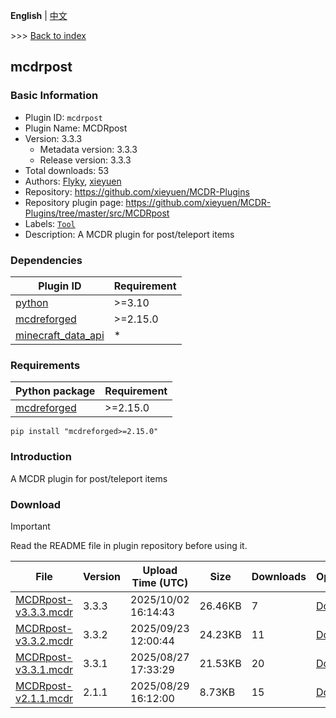 **English** | [中文](readme-zh_cn.md)

\>\>\> [Back to index](/readme.md)

## mcdrpost

### Basic Information

- Plugin ID: `mcdrpost`
- Plugin Name: MCDRpost
- Version: 3.3.3
  - Metadata version: 3.3.3
  - Release version: 3.3.3
- Total downloads: 53
- Authors: [Flyky](https://github.com/Flyky), [xieyuen](https://github.com/xieyuen)
- Repository: https://github.com/xieyuen/MCDR-Plugins
- Repository plugin page: https://github.com/xieyuen/MCDR-Plugins/tree/master/src/MCDRpost
- Labels: [`Tool`](/labels/tool/readme.md)
- Description: A MCDR plugin for post/teleport items

### Dependencies

| Plugin ID | Requirement |
| --- | --- |
| [python](/plugins/python/readme.md) | \>=3.10 |
| [mcdreforged](https://github.com/Fallen-Breath/MCDReforged) | \>=2.15.0 |
| [minecraft_data_api](/plugins/minecraft_data_api/readme.md) | * |

### Requirements

| Python package | Requirement |
| --- | --- |
| [mcdreforged](https://pypi.org/project/mcdreforged) | \>=2.15.0 |

```
pip install "mcdreforged>=2.15.0"
```

### Introduction

A MCDR plugin for post/teleport items

### Download

> [!IMPORTANT]
> Read the README file in plugin repository before using it.

| File | Version | Upload Time (UTC) | Size | Downloads | Operations |
| --- | --- | --- | --- | --- | --- |
| [MCDRpost-v3.3.3.mcdr](https://github.com/xieyuen/MCDR-Plugins/releases/tag/mcdrpost-v3.3.3) | 3.3.3 | 2025/10/02 16:14:43 | 26.46KB | 7 | [Download](https://github.com/xieyuen/MCDR-Plugins/releases/download/mcdrpost-v3.3.3/MCDRpost-v3.3.3.mcdr) |
| [MCDRpost-v3.3.2.mcdr](https://github.com/xieyuen/MCDR-Plugins/releases/tag/mcdrpost-v3.3.2) | 3.3.2 | 2025/09/23 12:00:44 | 24.23KB | 11 | [Download](https://github.com/xieyuen/MCDR-Plugins/releases/download/mcdrpost-v3.3.2/MCDRpost-v3.3.2.mcdr) |
| [MCDRpost-v3.3.1.mcdr](https://github.com/xieyuen/MCDR-Plugins/releases/tag/mcdrpost-v3.3.1) | 3.3.1 | 2025/08/27 17:33:29 | 21.53KB | 20 | [Download](https://github.com/xieyuen/MCDR-Plugins/releases/download/mcdrpost-v3.3.1/MCDRpost-v3.3.1.mcdr) |
| [MCDRpost-v2.1.1.mcdr](https://github.com/xieyuen/MCDR-Plugins/releases/tag/mcdrpost-v2.1.1) | 2.1.1 | 2025/08/29 16:12:00 | 8.73KB | 15 | [Download](https://github.com/xieyuen/MCDR-Plugins/releases/download/mcdrpost-v2.1.1/MCDRpost-v2.1.1.mcdr) |

